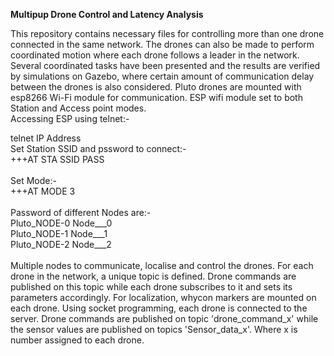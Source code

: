 **Multipup Drone Control and Latency Analysis**

This repository contains necessary files for controlling more than one drone connected in the same network. The drones can also be made to perform coordinated motion where each drone follows a leader in the network. Several coordinated tasks have been presented and the results are verified by simulations on Gazebo, where certain amount of communication delay between the drones is also considered. Pluto drones are mounted with esp8266 Wi-Fi module for communication.
ESP wifi module set to both Station and Access point modes.\
Accessing ESP using telnet:-

telnet IP Address\
Set Station SSID and pssword to connect:-\
+++AT STA SSID PASS\
\
Set Mode:-\
+++AT MODE 3\
\
Password of different Nodes are:-\
Pluto_NODE-0  Node___0\
Pluto_NODE-1  Node___1\
Pluto_NODE-2  Node___2\
\
Multiple nodes to communicate, localise and control the drones. For each drone in the network, a unique topic is defined. Drone commands are published on this topic while each drone subscribes to it and sets its parameters accordingly. For localization, whycon markers are mounted on each drone. Using socket programming, each drone is connected to the server. Drone commands are published on topic 'drone_command_x' while the sensor values are published on topics 'Sensor_data_x'. Where x is number assigned to each drone.
